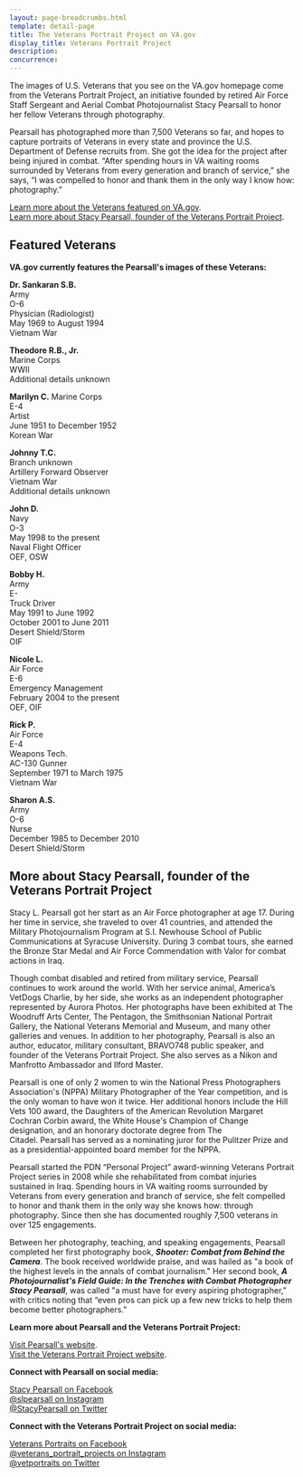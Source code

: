 ```yaml
---
layout: page-breadcrumbs.html
template: detail-page
title: The Veterans Portrait Project on VA.gov
display_title: Veterans Portrait Project
description:
concurrence:
---
```


<div class="va-introtext">
The images of U.S. Veterans that you see on the VA.gov homepage come from the Veterans Portrait Project, an initiative founded by retired Air Force Staff Sergeant and Aerial Combat Photojournalist Stacy Pearsall to honor her fellow Veterans through photography.  
</div>

Pearsall has photographed more than 7,500 Veterans so far, and hopes to capture portraits of Veterans in every state and province the U.S. Department of Defense recruits from. She got the idea for the project after being injured in combat. “After spending hours in VA waiting rooms surrounded by Veterans from every generation and branch of service,” she says, “I was compelled to honor and thank them in the only way I know how: photography.”

[Learn more about the Veterans featured on VA.gov](#veterans). <br>
[Learn more about Stacy Pearsall, founder of the Veterans Portrait Project](#pearsall).

<h2 id="veterans">Featured Veterans</h2> 

**VA.gov currently features the Pearsall's images of these Veterans:**

**Dr. Sankaran S.B.** <br>
Army <br>
O-6 <br>
Physician (Radiologist) <br>
May 1969 to August 1994 <br>
Vietnam War <br>

**Theodore R.B., Jr.** <br>
Marine Corps <br>
WWII <br>
Additional details unknown <br>

**Marilyn C.**
Marine Corps <br>
E-4 <br>
Artist <br>
June 1951 to December 1952 <br>
Korean War <br>

**Johnny T.C.** <br>
Branch unknown <br>
Artillery Forward Observer <br>
Vietnam War <br>
Additional details unknown <br>

**John D.** <br>
Navy <br>
O-3 <br>
May 1998 to the present <br>
Naval Flight Officer <br>
OEF, OSW <br>
 
**Bobby H.** <br>
Army <br>
E- <br>
Truck Driver <br>
May 1991 to June 1992 <br>
October 2001 to June 2011 <br>
Desert Shield/Storm <br>
OIF <br>

**Nicole L.** <br>
Air Force <br>
E-6 <br>
Emergency Management <br>
February 2004 to the present <br>
OEF, OIF <br>

**Rick P.** <br>
Air Force <br>
E-4 <br>
Weapons Tech. <br>
AC-130 Gunner <br>
September 1971 to March 1975 <br>
Vietnam War <br>

**Sharon A.S.** <br>
Army <br>
O-6 <br>
Nurse <br>
December 1985 to December 2010 <br>
Desert Shield/Storm <br>

<h2 id="pearsall">More about Stacy Pearsall, founder of the Veterans Portrait Project</h2> 

Stacy L. Pearsall got her start as an Air Force photographer at age 17. During her time in service, she traveled to over 41 countries, and attended the Military Photojournalism Program at S.I. Newhouse School of Public Communications at Syracuse University. During 3 combat tours, she earned the Bronze Star Medal and Air Force Commendation with Valor for combat actions in Iraq. 

Though combat disabled and retired from military service, Pearsall continues to work around the world. With her service animal, America’s VetDogs Charlie, by her side, she works as an independent photographer represented by Aurora Photos. Her photographs have been exhibited at The Woodruff Arts Center, The Pentagon, the Smithsonian National Portrait Gallery, the National Veterans Memorial and Museum, and many other galleries and venues. In addition to her photography, Pearsall is also an author, educator, military consultant, BRAVO748 public speaker, and founder of the Veterans Portrait Project. She also serves as a Nikon and Manfrotto Ambassador and Ilford Master.

Pearsall is one of only 2 women to win the National Press Photographers Association's (NPPA) Military Photographer of the Year competition, and is the only woman to have won it twice. Her additional honors include the Hill Vets 100 award, the Daughters of the American Revolution Margaret Cochran Corbin award, the White House's Champion of Change designation, and an honorary doctorate degree from The Citadel. Pearsall has served as a nominating juror for the Pulitzer Prize and as a presidential-appointed board member for the NPPA.

Pearsall started the PDN “Personal Project” award-winning Veterans Portrait Project series in 2008 while she rehabilitated from combat injuries sustained in Iraq. Spending hours in VA waiting rooms surrounded by Veterans from every generation and branch of service, she felt compelled to honor and thank them in the only way she knows how: through photography. Since then she has  documented roughly 7,500 veterans in over 125 engagements.

Between her photography, teaching, and speaking engagements, Pearsall completed her first photography book, ***Shooter: Combat from Behind the Camera***. The book received worldwide praise, and was hailed as "a book of the highest levels in the annals of combat journalism." Her second book, ***A Photojournalist's Field Guide: In the Trenches with Combat Photographer Stacy Pearsall***, was called "a must have for every aspiring photographer," with critics noting that “even pros can pick up a few new tricks to help them become better photographers.”

**Learn more about Pearsall and the Veterans Portrait Project:**

[Visit Pearsall's website](https://www.stacypearsall.com). <br>
[Visit the Veterans Portrait Project website](http://www.veteransportraitproject.com). <br>

**Connect with Pearsall on social media:**

[Stacy Pearsall on Facebook](https://facebook.com/SLPearsall) <br>
[@slpearsall on Instagram](https://www.instagram.com/slpearsall/) <br>
[@StacyPearsall on Twitter](https://twitter.com/StacyPearsall) <br>

**Connect with the Veterans Portrait Project on social media:**

[Veterans Portraits on Facebook](https://www.facebook.com/VeteransPortraits/) <br>
[@veterans_portrait_projects on Instagram](https://www.instagram.com/veterans_portrait_project/) <br>
[@vetportraits on Twitter](https://twitter.com/vetportraits) <br>

